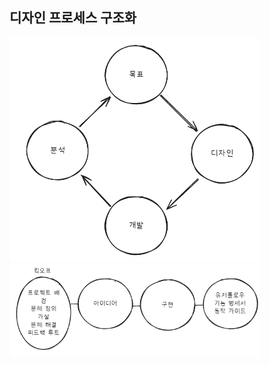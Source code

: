 ## 디자인 프로세스 구조화

<img src='../asset/디자인프로세스.png' width=400>

<img src='../asset/업무프로세스.png' width=400>
